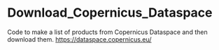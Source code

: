 # Download_Copernicus_Dataspace

Code to make a list of products from Copernicus Dataspace and then download them.
https://dataspace.copernicus.eu/

